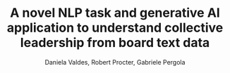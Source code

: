 ---
paperId: 9
author: Daniela Valdes, Robert Procter, Gabriele Pergola
publicationauthor: Valdes, D. et. al.
title: A novel NLP task and generative AI application to understand collective leadership from board text data
pdf: Daniela_Valdes.pdf
poster: --
pitch: --
type: Poster
topic: Generative AI
subtopic: Collective Leadership
link: https://doi.org/10.52591/lxai202407279
conference: icml
year: 2024
tags: icml-2024
location: Vienna, Austria
---